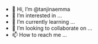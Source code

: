 - 👋 Hi, I’m @tanjinaemma
- 👀 I’m interested in ...
- 🌱 I’m currently learning ...
- 💞️ I’m looking to collaborate on ...
- 📫 How to reach me ...

<!---
tanjinaema/tanjinaema is a ✨ special ✨ repository because its `README.md` (this file) appears on your GitHub profile.
You can click the Preview link to take a look at your changes.
--->
